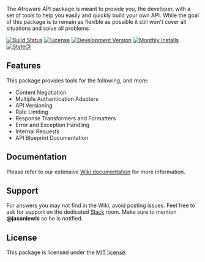 
The Afroware API package is meant to provide you, the developer, with a set of tools to help you easily and quickly build your own API. While the goal of this package is to remain as flexible as possible it still won't cover all situations and solve all problems.

[![Build Status](https://img.shields.io/travis/afroware/restfy/master.svg?style=flat-square)](https://travis-ci.org/afroware/restfy)
[![License](https://img.shields.io/packagist/l/afroware/restfy.svg?style=flat-square)](LICENSE)
[![Development Version](https://img.shields.io/packagist/vpre/afroware/restfy.svg?style=flat-square)](https://packagist.org/packages/afroware/restfy)
[![Monthly Installs](https://img.shields.io/packagist/dm/afroware/restfy.svg?style=flat-square)](https://packagist.org/packages/afroware/restfy)
[![StyleCI](https://styleci.io/repos/18673522/shield)](https://styleci.io/repos/18673522)

## Features

This package provides tools for the following, and more:

- Content Negotiation
- Multiple Authentication Adapters
- API Versioning
- Rate Limiting
- Response Transformers and Formatters
- Error and Exception Handling
- Internal Requests
- API Blueprint Documentation

## Documentation

Please refer to our extensive [Wiki documentation](https://github.com/afroware/restfy/wiki) for more information.

## Support

For answers you may not find in the Wiki, avoid posting issues. Feel free to ask for support on the dedicated [Slack](https://larachat.slack.com/messages/restfy/) room. Make sure to mention **@jasonlewis** so he is notified.

## License

This package is licensed under the [MIT license](http://opensource.org/licenses/MIT).
